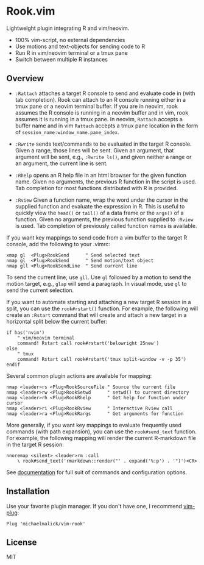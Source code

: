 Rook.vim
========

Lightweight plugin integrating R and vim/neovim.

- 100% vim-script, no external dependencies
- Use motions and text-objects for sending code to R
- Run R in vim/neovim terminal or a tmux pane
- Switch between multiple R instances



Overview
--------

- `:Rattach` attaches a target R console to send and evaluate code in (with tab
  completion). Rook can attach to an R console running either in a tmux pane or
  a neovim terminal buffer. If you are in neovim, rook assumes the
  R console is running in a neovim buffer and in vim, rook assumes it is running
  in a tmux pane. In neovim, `Rattach` accepts a buffer name and in vim
  `Rattach` accepts a tmux pane location in the form of
  `session_name:window_name.pane_index`.

- `:Rwrite` sends text/commands to be evaluated in the target R console. Given a
  range, those lines will be sent. Given an argument, that argument will be
  sent, e.g., `:Rwrite ls()`, and given neither a range or an argument, the
  current line is sent.

- `:Rhelp` opens an R help file in an html browser for the given function name.
  Given no arguments, the previous R function in the script is used. Tab
  completion for most functions distributed with R is provided.

- `:Rview` Given a function name, wrap the word under the cursor in the supplied
  function and evaluate the expression in R. This is useful to quickly view the
  `head()` or `tail()` of a data frame or the `args()` of a function. Given no
  arguments, the previous function supplied to `:Rview` is used. Tab completion
  of previously called function names is available.

If you want key mappings to send code from a vim buffer to the target R console,
add the following to your .vimrc:

```vim
xmap gl  <Plug>RookSend      " Send selected text
nmap gl  <Plug>RookSend      " Send motion/text object
nmap gll <Plug>RookSendLine  " Send current line
```

To send the current line, use `gll`. Use `gl` followed by a
motion to send the motion target, e.g., `glap` will send a paragraph. In visual
mode, use `gl` to send the current selection.

If you want to automate starting and attaching a new target R session in a
split, you can use the `rook#rstart()` function. For example, the following will
create an `:Rstart` command that will create and attach a new target in a
horizontal split below the current buffer:

```vim
if has('nvim')
    " vim/neovim terminal
    command! Rstart call rook#rstart('belowright 25new')
else
    " tmux
    command! Rstart call rook#rstart('tmux split-window -v -p 35')
endif
```

Several common plugin actions are available for mapping:

```vim
nmap <leader>rs <Plug>RookSourceFile " Source the current file
nmap <leader>rw <Plug>RookSetwd      " setwd() to current directory
nmap <leader>rh <Plug>RookRhelp      " Get help for function under cursor
nmap <leader>ri <Plug>RookRview      " Interactive Rview call
nmap <leader>ra <Plug>RookRargs      " Get arguments for function
```

More generally, if you want key mappings to evaluate frequently used commands
(with path expansion), you can use the `rook#send_text` function. For example,
the following mapping will render the current R-markdown file in the target R
session:

```vim
nnoremap <silent> <leader>rm :call
    \ rook#send_text('rmarkdown::render("' . expand('%:p') . '")')<CR>
```

See
[documentation](https://github.com/michaelmalick/vim-rook/blob/master/doc/rook.txt)
for full suit of commands and configuration options.



Installation
------------

Use your favorite plugin manager. If you don't have one, I recommend
[vim-plug](https://github.com/junegunn/vim-plug):

```vim
Plug 'michaelmalick/vim-rook'
```



License
-------
MIT
